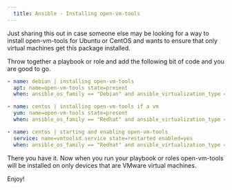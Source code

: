 ```yaml
---
  title: Ansible - Installing open-vm-tools
---
```


Just sharing this out in case someone else may be looking for a way to
install open-vm-tools for Ubuntu or CentOS and wants to ensure that only
virtual machines get this package installed.

Throw together a playbook or role and add the following bit of code and
you are good to go.

```yaml
- name: debian | installing open-vm-tools
  apt: name=open-vm-tools state=present
  when: ansible_os_family == "Debian" and ansible_virtualization_type == "VMware"

- name: centos | installing open-vm-tools if a vm
  yum: name=open-vm-tools state=present
  when: ansible_os_family == "Redhat" and ansible_virtualization_type == "VMware"

- name: centos | starting and enabling open-vm-tools
  service: name=vmtoolsd.service state=restarted enabled=yes
  when: ansible_os_family == "Redhat" and ansible_virtualization_type == "VMware"
```

There you have it. Now when you run your playbook or roles open-vm-tools
will be installed on only devices that are VMware virtual machines.

Enjoy!
